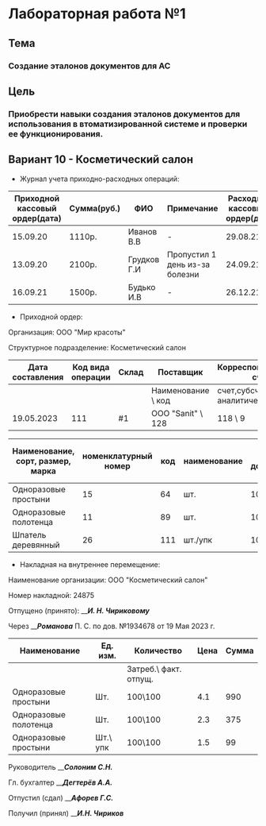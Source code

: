 # Лабораторная работа №1

## Тема

### Создание эталонов документов для АС ###

## Цель ##

### Приобрести навыки создания эталонов документов для использования в втоматизированной системе и проверки ее функционирования. ###

## Вариант 10 - Косметический салон ##

* Журнал учета приходно-расходных операций:

|Приходной кассовый ордер(дата)|Сумма(руб.)|ФИО|Примечание|Расходный кассоввый ордер(дата)|Сумма(руб.)|ФИО|Примечание|
|---|---|---|---|---|---|---|---|
|15.09.20|1110р.|Иванов В.В|-|29.08.21|1500р.|Горький И.В|-|
|13.09.20|2100р.|Грудков Г.И|Пропустил 1 день из-за болезни|24.09.21|1700p.|Миронов И.С|-|
|16.09.21|1500р.|Будько И.В|-|26.12.21|2510p.|Бушкевич В.Я|шт.|

* Приходной ордер:

Организация: ООО "Мир красоты"

Структурное подразделение: Косметический салон

|Дата составления|Код вида операции|Склад|Поставщик|Корреспондирующий счет|Номер документа||
|---|---|---|---|---|---|---|
||||Наименование \ код|счет,субсчет \ код аналитического учета|сопроводительного \ платежного||
|19.05.2023|111|#1|ООО "Sanit" \ 128|118 \ 9|13\4|

|Наименование, сорт, размер, марка|номенклатурный номер|код|наименование|по документу|принято|Цена руб.коп.|Сумма, руб.|Порядковый номер по складской карте|
|---|---|---|---|---|---|---|---|---|
|Одноразовые простыни|15|64|шт.|100|100|4.1р.|99р.|22|
|Одноразовые полотенца|11|89|шт.|100|100|2.3р.|37.5р.|26|
|Шпатель деревянный|26|111|шт./упк|100|100|1.5р.|9.9р.|29|

* Накладная на внутреннее перемещение:
  
Наименование организации: ООО "Косметический салон"

Номер накладной: 24875

Отпущено (принято): _____И. Н. Чириковому___

Через _____Романова___ П. С. по дов. №1934678 от 19 Мая 2023 г.

|Наименование|Ед. изм.|Количество|Цена|Сумма|
|---|---|---|---|---|
|||Затреб.\ факт. отпущ.||||
|Одноразовые простыни|Шт.|100\100|4.1|990|
|Одноразовые полотенца|Шт.|100\100|2.3|375|
|Одноразовые простыни|Шт.\ упк|100\100|1.5|99|

Руководитель _____Солоним С.Н.___

Гл. бухгалтер _____Дегтерёв А.А.___

Отпустил (сдал)    _____Афорев Г.С.___  

Получил (принял)    _____И.Н. Чириков___